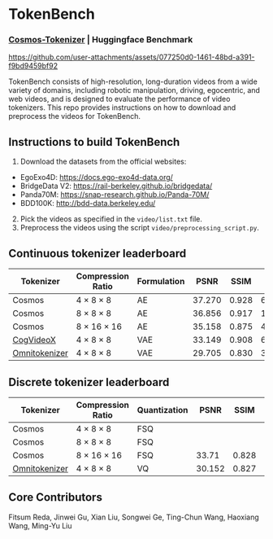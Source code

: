 <!-- # SPDX-FileCopyrightText: Copyright (c) 2024 NVIDIA CORPORATION & AFFILIATES. All rights reserved.
# SPDX-License-Identifier: Apache-2.0
#
# Licensed under the Apache License, Version 2.0 (the "License");
# you may not use this file except in compliance with the License.
# You may obtain a copy of the License at
#
# http://www.apache.org/licenses/LICENSE-2.0
#
# Unless required by applicable law or agreed to in writing, software
# distributed under the License is distributed on an "AS IS" BASIS,
# WITHOUT WARRANTIES OR CONDITIONS OF ANY KIND, either express or implied.
# See the License for the specific language governing permissions and
# limitations under the License. -->

# TokenBench

### [Cosmos-Tokenizer](https://github.com/NVIDIA/Cosmos-Tokenizer) | Huggingface Benchmark



https://github.com/user-attachments/assets/077250d0-1461-48bd-a391-f9bd9459bf92



TokenBench consists of high-resolution, long-duration videos from a wide variety of domains, including robotic manipulation, driving, egocentric, and web videos, and is designed to evaluate the performance of video tokenizers. This repo provides instructions on how to download and preprocess the videos for TokenBench.


## Instructions to build TokenBench

1. Download the datasets from the official websites:
* EgoExo4D: https://docs.ego-exo4d-data.org/
* BridgeData V2: https://rail-berkeley.github.io/bridgedata/
* Panda70M: https://snap-research.github.io/Panda-70M/
* BDD100K: http://bdd-data.berkeley.edu/

2. Pick the videos as specified in the `video/list.txt` file.
3. Preprocess the videos using the script `video/preprocessing_script.py`.

## Continuous tokenizer leaderboard

| Tokenizer      | Compression Ratio | Formulation | PSNR  | SSIM | rFVD  |
| -------------- | ----------------- | ----------- | ----- | ---- | ----- |
| Cosmos         | 4 × 8 × 8         | AE          | 37.270 | 0.928 | 6.849  |
| Cosmos         | 8 × 8 × 8         | AE          | 36.856 | 0.917 | 11.624 |
| Cosmos         | 8 × 16 × 16       | AE          | 35.158 | 0.875 | 43.085 |
| [CogVideoX](https://huggingface.co/docs/diffusers/en/api/models/autoencoderkl_cogvideox)      | 4 × 8 × 8         | VAE         | 33.149 | 0.908 | 6.970  |
| [Omnitokenizer](https://github.com/FoundationVision/OmniTokenizer)  | 4 × 8 × 8         | VAE         | 29.705 | 0.830 | 35.867 |

## Discrete tokenizer leaderboard

| Tokenizer      | Compression Ratio | Quantization | PSNR  | SSIM | rFVD  |
| -------------- | ----------------- | ------------ | ----- | ---- | ----- |
| Cosmos         | 4 × 8 × 8         | FSQ          |  |  | 19.672 |
| Cosmos         | 8 × 8 × 8         | FSQ          |  |  | 43.865 |
| Cosmos         | 8 × 16 × 16       | FSQ          | 33.71 | 0.828 | 113.481 |
| [Omnitokenizer](https://github.com/FoundationVision/OmniTokenizer)  | 4 × 8 × 8         | VQ           | 30.152 | 0.827 | 53.553 |


## Core Contributors

Fitsum Reda, Jinwei Gu, Xian Liu, Songwei Ge, Ting-Chun Wang, Haoxiang Wang, Ming-Yu Liu
